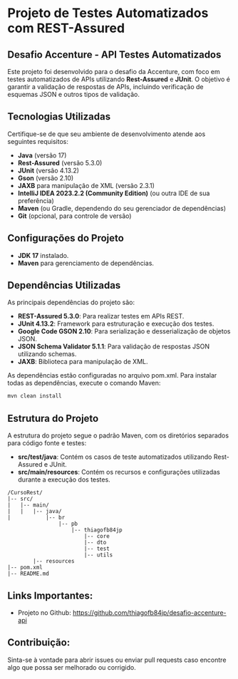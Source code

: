 # Projeto de Testes Automatizados com REST-Assured

## Desafio Accenture - API Testes Automatizados

Este projeto foi desenvolvido para o desafio da Accenture, com foco em testes automatizados de APIs utilizando **Rest-Assured** e **JUnit**. 
O objetivo é garantir a validação de respostas de APIs, incluindo verificação de esquemas JSON e outros tipos de validação.

## Tecnologias Utilizadas

Certifique-se de que seu ambiente de desenvolvimento atende aos seguintes requisitos:

- **Java** (versão 17)
- **Rest-Assured** (versão 5.3.0)
- **JUnit** (versão 4.13.2)
- **Gson** (versão 2.10)
- **JAXB** para manipulação de XML (versão 2.3.1)
- **IntelliJ IDEA 2023.2.2 (Community Edition)** (ou outra IDE de sua preferência)
- **Maven** (ou Gradle, dependendo do seu gerenciador de dependências)
- **Git** (opcional, para controle de versão)

## Configurações do Projeto

- **JDK 17** instalado.
- **Maven** para gerenciamento de dependências.

## Dependências Utilizadas

As principais dependências do projeto são:

- **REST-Assured 5.3.0**: Para realizar testes em APIs REST.
- **JUnit 4.13.2**: Framework para estruturação e execução dos testes.
- **Google Code GSON 2.10**: Para serialização e desserialização de objetos JSON.
- **JSON Schema Validator 5.1.1**: Para validação de respostas JSON utilizando schemas.
- **JAXB**: Biblioteca para manipulação de XML.

As dependências estão configuradas no arquivo pom.xml. Para instalar todas as dependências, execute o comando Maven:

```bash
mvn clean install
```

## Estrutura do Projeto

A estrutura do projeto segue o padrão Maven, com os diretórios separados para código fonte e testes:

- **src/test/java**: Contém os casos de teste automatizados utilizando Rest-Assured e JUnit.
- **src/main/resources**: Contém os recursos e configurações utilizadas durante a execução dos testes.

```
/CursoRest/
|-- src/
|   |-- main/
|   |   |-- java/
|           |-- br
                |-- pb 
                    |-- thiagofb84jp
                        |-- core
                        |-- dto
                        |-- test
                        |-- utils
        |-- resources
|-- pom.xml
|-- README.md
```

## Links Importantes:

- Projeto no Github: https://github.com/thiagofb84jp/desafio-accenture-api


## Contribuição:

Sinta-se à vontade para abrir issues ou enviar pull requests caso encontre algo que possa ser melhorado ou corrigido.